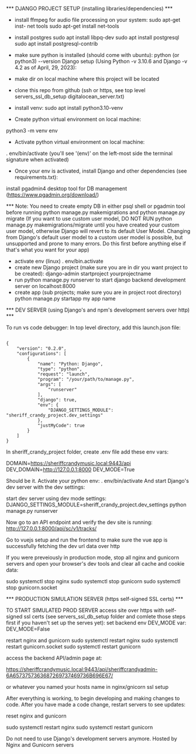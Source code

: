 *** DJANGO PROJECT SETUP (installing libraries/dependencies) *** 


- install ffmpeg for audio file processing on your system:
sudo apt-get inst- net tools
sudo apt-get install net-tools
- install postgres
sudo apt install libpq-dev
sudo apt install postgresql
sudo apt install postgresql-contrib

- make sure python is installed (should come with ubuntu):
python (or python3) --version
 Django setup (Using Python -v 3.10.6 and Django -v 4.2 as of April, 29, 2023):

- make dir on local machine where this project will be located

- clone this repo from github (ssh or https, see top level servers_ssl_db_setup digitalocean_server.txt)

- install venv:
sudo apt install python3.10-venv

- Create python virtual environment on local machine: 

python3 -m venv env

- Activate python virtual environment on local machine: 

. env/bin/activate 
(you'll see '(env)' on the left-most side the terminal signature when activated)

- Once your env is activated, install Django and other dependencies (see requirements.txt):

install pgadmin4 desktop tool for DB management (https://www.pgadmin.org/download/)

*** Note: You need to create empty DB in either psql shell or pgadmin tool before running python manage.py makemigrations and python manage.py migrate (If you want to use custom user model, DO NOT RUN python manage.py makemigrations/migrate until you have created your custom user model, otherwise Django will revert to its default User Model. Changing from Django's default user model to a custom user model is possible, but unsupported and prone to many errors. Do this first before anything else if that's what you want for your app)
- activate env
(linux) . env/bin.activate
- create new Django project (make sure you are in dir you want project to be created):
django-admin startproject yourprojectname
- run python manage.py runserver to start django backend development server on localhost:8000
- create app (sub projects; make sure you are in project root directory)
python manage.py startapp my app name



*** DEV SERVER (using Django's and npm's development servers over http) ***

To run vs code debugger:
In top level directory, add this launch.json file:

```

{
    "version": "0.2.0",
    "configurations": [
        {
            "name": "Python: Django",
            "type": "python",
            "request": "launch",
            "program": "/your/path/to/manage.py",
            "args": [
                "runserver"
            ],
            "django": true,
            "env": {
                "DJANGO_SETTINGS_MODULE": "sheriff_crandy_project.dev_settings"
            },
            "justMyCode": true
        }
    ]
}
```

In sheriff_crandy_project folder, create .env file
add these env vars:

DOMAIN=https://sheriffcrandymusic.local:9443/api
DEV_DOMAIN=http://127.0.0.1:8000
DEV_MODE=True

Should be it. Activate your python env:
. env/bin/activate
And start Django's dev server with the dev settings:

start dev server using dev mode settings:
DJANGO_SETTINGS_MODULE=sheriff_crandy_project.dev_settings python manage.py runserver


Now go to an API endpoint and verify the dev site is running:
http://127.0.0.1:8000/api/sc/v1/tracks/

Go to vuejs setup and run the frontend to make sure the vue app is successfully fetching the dev url data over http

If you were preveiously in production mode, stop all nginx and gunicorn servers and open 
your browser's dev tools and clear all cache and cookie data:

sudo systemctl stop nginx
sudo systemctl stop gunicorn
sudo systemctl stop gunicorn.socket


*** PRODUCTION SIMULATION SERVER (https self-signed SSL certs) ***

TO START SIMULATED PROD SERVER 
access site over https with self-signed ssl certs 
(see servers_ssl_db_setup folder and comlete those steps first if you haven't set up the serves yet):
set backend env DEV_MODE var:
DEV_MODE=False


restart nginx and gunicorn
sudo systemctl restart nginx
sudo systemctl restart gunicorn.socket
sudo systemctl restart gunicorn

access the backend API/admin page at:

https://sheriffcrandymusic.local:9443/api/sheriffcrandyadmin-6A6573757363687269737469736B696E67/

or whatever you named your hosts name in nginx/gnicorn ssl setup


After everything is working, to begin developing and making changes to code.
After you have made a code change, restart servers to see updates:

reset nginx and gunicorn 

sudo systemctl restart nginx
sudo systemctl restart gunicorn

Do not need to use Django's development servers anymore. Hosted by Nginx and Gunicorn servers
